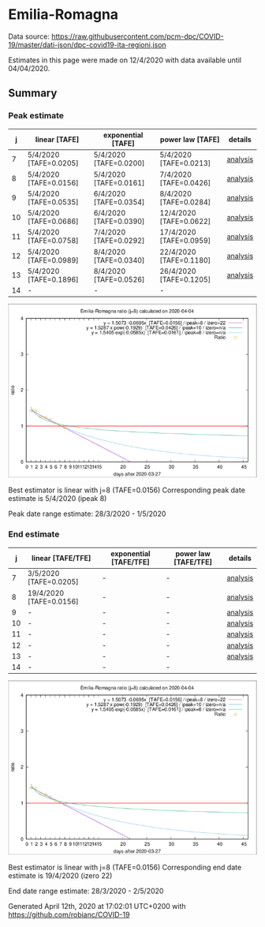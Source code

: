 # Emilia-Romagna


Data source: https://raw.githubusercontent.com/pcm-dpc/COVID-19/master/dati-json/dpc-covid19-ita-regioni.json

Estimates in this page were made on 12/4/2020 with data available until 04/04/2020.


## Summary 

### Peak estimate 
|j|linear [TAFE]|exponential [TAFE]|power law [TAFE]|details|
|---|----|-----------|---------|-------|
|7|5/4/2020 [TAFE=0.0205]|5/4/2020 [TAFE=0.0200]|5/4/2020 [TAFE=0.0213]|[analysis](COVID-19_emilia-romagna_j7_2020-04-04.md)|
|8|5/4/2020 [TAFE=0.0156]|5/4/2020 [TAFE=0.0161]|7/4/2020 [TAFE=0.0426]|[analysis](COVID-19_emilia-romagna_j8_2020-04-04.md)|
|9|5/4/2020 [TAFE=0.0535]|6/4/2020 [TAFE=0.0354]|8/4/2020 [TAFE=0.0284]|[analysis](COVID-19_emilia-romagna_j9_2020-04-04.md)|
|10|5/4/2020 [TAFE=0.0686]|6/4/2020 [TAFE=0.0390]|12/4/2020 [TAFE=0.0622]|[analysis](COVID-19_emilia-romagna_j10_2020-04-04.md)|
|11|5/4/2020 [TAFE=0.0758]|7/4/2020 [TAFE=0.0292]|17/4/2020 [TAFE=0.0959]|[analysis](COVID-19_emilia-romagna_j11_2020-04-04.md)|
|12|5/4/2020 [TAFE=0.0989]|8/4/2020 [TAFE=0.0340]|22/4/2020 [TAFE=0.1180]|[analysis](COVID-19_emilia-romagna_j12_2020-04-04.md)|
|13|5/4/2020 [TAFE=0.1896]|8/4/2020 [TAFE=0.0526]|26/4/2020 [TAFE=0.1205]|[analysis](COVID-19_emilia-romagna_j13_2020-04-04.md)|
|14|-|-|-||

![best peak estimate](COVID-19_emilia-romagna_j8_2020-04-04.png)

Best estimator is linear with j=8 (TAFE=0.0156)
Corresponding peak date estimate is 5/4/2020 (ipeak 8)


Peak date range estimate: 28/3/2020 - 1/5/2020

### End estimate 
|j|linear [TAFE/TFE]|exponential [TAFE/TFE]|power law [TAFE/TFE]|details|
|---|----|-----------|---------|-------|
|7|3/5/2020 [TAFE=0.0205]|-|-|[analysis](COVID-19_emilia-romagna_j7_2020-04-04.md)|
|8|19/4/2020 [TAFE=0.0156]|-|-|[analysis](COVID-19_emilia-romagna_j8_2020-04-04.md)|
|9|-|-|-|[analysis](COVID-19_emilia-romagna_j9_2020-04-04.md)|
|10|-|-|-|[analysis](COVID-19_emilia-romagna_j10_2020-04-04.md)|
|11|-|-|-|[analysis](COVID-19_emilia-romagna_j11_2020-04-04.md)|
|12|-|-|-|[analysis](COVID-19_emilia-romagna_j12_2020-04-04.md)|
|13|-|-|-|[analysis](COVID-19_emilia-romagna_j13_2020-04-04.md)|
|14|-|-|-||

![best zero estimate](COVID-19_emilia-romagna_j8_2020-04-04.png)

Best estimator is linear with j=8 (TAFE=0.0156)
Corresponding end date estimate is 19/4/2020 (izero 22)


End date range estimate: 28/3/2020 - 2/5/2020

Generated April 12th, 2020 at 17:02:01 UTC+0200 with https://github.com/robianc/COVID-19
